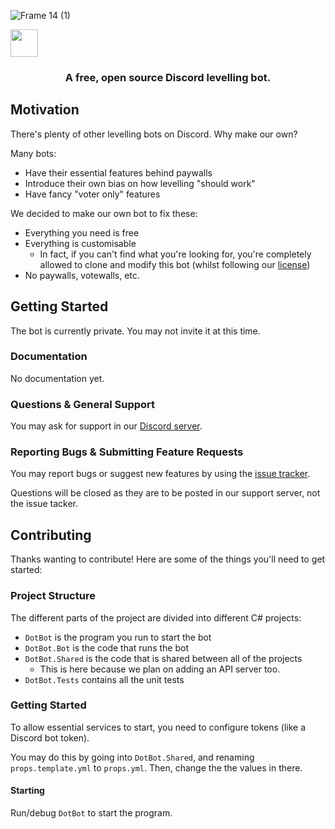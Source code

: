 ![Frame 14 (1)](https://user-images.githubusercontent.com/41650610/176984511-1bd2b53b-b7c4-4aee-bdc8-c9822c3a8abd.png)

<p float="left">
  <a href="https://discord.gg/2jKGg3n2bb" target="_blank">
    <img src="https://cdn.discordapp.com/attachments/992111983920939110/992632057677238302/Frame_15_1.png" height="44" />
  </a>
</p>

<h3 align="center">
  A free, open source Discord levelling bot.
</h3>

## Motivation

There's plenty of other levelling bots on Discord. Why make our own?

Many bots:
- Have their essential features behind paywalls
- Introduce their own bias on how levelling "should work"
- Have fancy "voter only" features

We decided to make our own bot to fix these:
- Everything you need is free
- Everything is customisable
  - In fact, if you can't find what you're looking for,
  you're completely allowed to clone and modify this bot
  (whilst following our [license](https://github.com/RealSGII2/DotBot/blob/master/LICENSE.txt))
- No paywalls, votewalls, etc.

## Getting Started

The bot is currently private. You may not invite it at this time.

### Documentation

No documentation yet.

### Questions & General Support

You may ask for support in our [Discord server](https://discord.gg/2jKGg3n2bb).

### Reporting Bugs & Submitting Feature Requests

You may report bugs or suggest new features by using the [issue tracker](https://github.com/RealSGII2/DotBot/issues).

Questions will be closed as they are to be posted in our support server, not the issue tacker.

## Contributing

Thanks wanting to contribute! Here are some of the things you'll need to get started:

### Project Structure

The different parts of the project are divided into different C# projects:
- `DotBot` is the program you run to start the bot
- `DotBot.Bot` is the code that runs the bot
- `DotBot.Shared` is the code that is shared between all of the projects
  - This is here because we plan on adding an API server too.
- `DotBot.Tests` contains all the unit tests
  
### Getting Started

To allow essential services to start, you need to configure tokens (like a Discord bot token).

You may do this by going into `DotBot.Shared`, and renaming `props.template.yml` to `props.yml`.
Then, change the the values in there. 

#### Starting

Run/debug `DotBot` to start the program.
